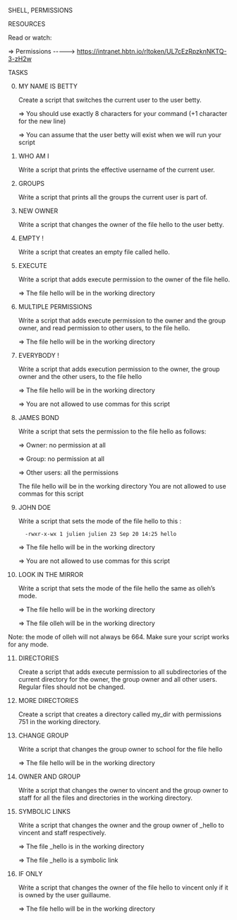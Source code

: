 SHELL, PERMISSIONS


RESOURCES

Read or watch:

   => Permissions  -----> https://intranet.hbtn.io/rltoken/UL7cEzRpzknNKTQ-3-zH2w


TASKS

0. MY NAME IS BETTY

   Create a script that switches the current user to the user betty.

      => You should use exactly 8 characters for your command (+1 character for the new line)

      => You can assume that the user betty will exist when we will run your script


1. WHO AM I

   Write a script that prints the effective username of the current user.


2. GROUPS

   Write a script that prints all the groups the current user is part of.


3. NEW OWNER

   Write a script that changes the owner of the file hello to the user betty.


4. EMPTY !

   Write a script that creates an empty file called hello.


5. EXECUTE

   Write a script that adds execute permission to the owner of the file hello.

      => The file hello will be in the working directory


6. MULTIPLE PERMISSIONS

   Write a script that adds execute permission to the owner and the group owner, and read permission to other users, to the file hello.

      => The file hello will be in the working directory


7. EVERYBODY !

   Write a script that adds execution permission to the owner, the group owner and the other users, to the file hello

      => The file hello will be in the working directory

      => You are not allowed to use commas for this script


8. JAMES BOND

   Write a script that sets the permission to the file hello as follows:

      => Owner: no permission at all
      
      => Group: no permission at all

      => Other users: all the permissions

   The file hello will be in the working directory You are not allowed to use commas for this script


9. JOHN DOE

   Write a script that sets the mode of the file hello to this :

         -rwxr-x-wx 1 julien julien 23 Sep 20 14:25 hello

      => The file hello will be in the working directory 

      => You are not allowed to use commas for this script


10. LOOK IN THE MIRROR

    Write a script that sets the mode of the file hello the same as olleh’s mode.

       => The file hello will be in the working directory

       => The file olleh will be in the working directory

   Note: the mode of olleh will not always be 664. Make sure your script works for any mode.


11. DIRECTORIES

    Create a script that adds execute permission to all subdirectories of the current directory for the owner, the group owner and all other users. Regular files should not be changed.


12. MORE DIRECTORIES

    Create a script that creates a directory called my_dir with permissions 751 in the working directory.


13. CHANGE GROUP

    Write a script that changes the group owner to school for the file hello

       => The file hello will be in the working directory


14. OWNER AND GROUP

    Write a script that changes the owner to vincent and the group owner to staff for all the files and directories in the working directory.


15. SYMBOLIC LINKS

    Write a script that changes the owner and the group owner of _hello to vincent and staff respectively.

       => The file _hello is in the working directory

       => The file _hello is a symbolic link


16. IF ONLY

    Write a script that changes the owner of the file hello to vincent only if it is owned by the user guillaume.

       => The file hello will be in the working directory


